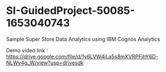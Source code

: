 # SI-GuidedProject-50085-1653040743
Sample Super Store Data Analytics using IBM Cognos Analytics

Demo video link : https://drive.google.com/file/d/1y6LVW4jLa5s8mXVRPFjhY6D-NLWv4g_W/view?usp=drivesdk
